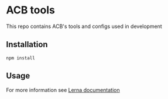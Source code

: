 # ACB tools

This repo contains ACB's tools and configs used in development

## Installation

`npm install`

## Usage

For more information see [Lerna documentation](https://github.com/lerna/lerna)
